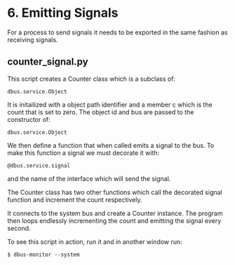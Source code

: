 # 6. Emitting Signals

For a process to send signals it needs to be exported in the same fashion as receiving signals.

## counter_signal.py

This script creates a Counter class which is a subclass of:

    dbus.service.Object
It is initailized with a object path identifier and a member c which is the count that is set to zero. The object id and bus are passed to the constructor of:

    dbus.service.Object
We then define a function that when called emits a signal to the bus. To make this function a signal we must decorate it with:

    @dbus.service.signal
and the name of the interface which will send the signal.

The Counter class has two other functions which call the decorated signal function and increment the count respectively.

It connects to the system bus and create a Counter instance. The program then loops endlessly incrementing the count and emitting the signal every second.

To see this script in action, run it and in another window run:

    $ dbus-monitor --system